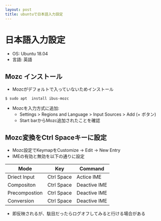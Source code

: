 ```yaml
---
layout: post
title: ubuntuで日本語入力設定
---
```


# 日本語入力設定

* OS: Ubuntu 18.04
* 言語: 英語

##  Mozc インストール

* Mozcがデフォルトで入っていないためインストール

```shell
$ sudo apt  install ibus-mozc
```

* Mozcを入力方式に追加:
  * Settings > Regions and Language > Input Sources > Add (+ ボタン)
  * Start barからMozc追加されたことを確認

## Mozc変換をCtrl Spaceキーに設定

* Mozc設定でKeymapをCustomize -> Edit -> New Entry
* IMEの有効と無効を以下の通りに設定

| Mode | Key | Command |
| --- | --- | --- |
| Driect Input | Ctrl Space | Actice IME |
| Compositon | Ctrl Space | Deactive IME |
| Precompostion | Ctrl Space | Deactive IME |
| Conversion | Ctrl Space | Deactive IME |

* 即反映されるが、駄目だったらログオフしてみると行ける場合がある
